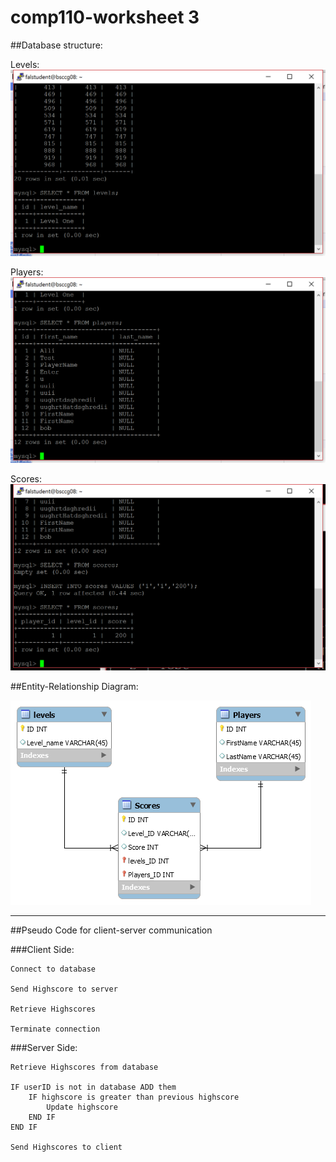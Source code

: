 # comp110-worksheet 3

##Database structure:

Levels:
![](https://raw.githubusercontent.com/Alli1223/comp110-worksheets/master/Worksheet%203/levels.png "Levels")

Players:
![](https://raw.githubusercontent.com/Alli1223/comp110-worksheets/master/Worksheet%203/players.png "Players")

Scores:
![](https://raw.githubusercontent.com/Alli1223/comp110-worksheets/master/Worksheet%203/scores.png "Scores")


##Entity-Relationship Diagram:

![](https://raw.githubusercontent.com/Alli1223/comp110-worksheets/master/Worksheet%203/Entity%20Relationship.png "Entity Relationship")

___

##Pseudo Code for client-server communication

###Client Side:
```
Connect to database

Send Highscore to server

Retrieve Highscores

Terminate connection
```
###Server Side:

```
Retrieve Highscores from database

IF userID is not in database ADD them
    IF highscore is greater than previous highscore
        Update highscore
    END IF
END IF

Send Highscores to client
```